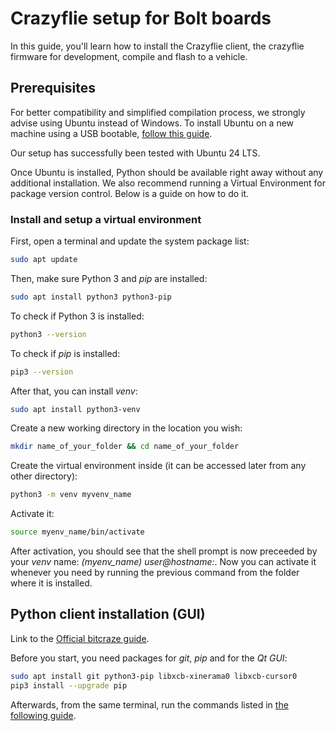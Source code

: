 # Crazyflie setup for Bolt boards
In this guide, you'll learn how to install the Crazyflie client, the crazyflie firmware for development, compile and flash to a vehicle.

## Prerequisites
For better compatibility and simplified compilation process, we strongly advise using Ubuntu instead of Windows. To install Ubuntu on a new machine using a USB bootable, [follow this guide](https://ubuntu.com/tutorials/install-ubuntu-desktop#1-overview).

Our setup has successfully been tested with Ubuntu 24 LTS.

Once Ubuntu is installed, Python should be available right away without any additional installation. We also recommend running a Virtual Environment for package version control. Below is a guide on how to do it.

### Install and setup a virtual environment
First, open a terminal and update the system package list:

```bash
sudo apt update
```

Then, make sure Python 3 and *pip* are installed:

```bash
sudo apt install python3 python3-pip
```

To check if Python 3 is installed:

```bash
python3 --version
```

To check if *pip* is installed:

```bash
pip3 --version
```

After that, you can install *venv*:

```bash
sudo apt install python3-venv
```

Create a new working directory in the location you wish:

```bash
mkdir name_of_your_folder && cd name_of_your_folder
```

Create the virtual environment inside (it can be accessed later from any other directory):

```bash
python3 -m venv myvenv_name
```

Activate it:

```bash
source myenv_name/bin/activate
```

After activation, you should see that the shell prompt is now preceeded by your *venv* name: *(myenv_name) user@hostname:*. Now you can activate it whenever you need by running the previous command from the folder where it is installed.

## Python client installation (GUI)
Link to the [Official bitcraze guide](https://www.bitcraze.io/documentation/repository/crazyflie-clients-python/master/installation/install/#debianubuntu).

Before you start, you need packages for *git*, *pip* and for the *Qt GUI*:

```bash
sudo apt install git python3-pip libxcb-xinerama0 libxcb-cursor0
pip3 install --upgrade pip
```

Afterwards, from the same terminal, run the commands listed in [the following guide](https://www.bitcraze.io/documentation/repository/crazyflie-lib-python/master/installation/usb_permissions/).